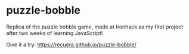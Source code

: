 # puzzle-bobble
Replica of the puzzle bobble game, made at Ironhack as my first project after two weeks of learning JavaScript!

Give it a try:
https://recuera.github.io/puzzle-bobble/
